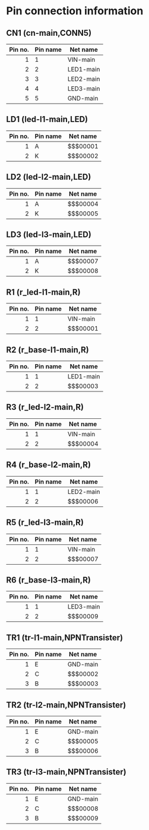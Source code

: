 # Pin connection information

## CN1 (cn-main,CONN5)
|Pin no.|Pin name|Net name|
|-:|--|--|
|1|1|VIN-main|
|2|2|LED1-main|
|3|3|LED2-main|
|4|4|LED3-main|
|5|5|GND-main|

## LD1 (led-l1-main,LED)
|Pin no.|Pin name|Net name|
|-:|--|--|
|1|A|$$$00001|
|2|K|$$$00002|

## LD2 (led-l2-main,LED)
|Pin no.|Pin name|Net name|
|-:|--|--|
|1|A|$$$00004|
|2|K|$$$00005|

## LD3 (led-l3-main,LED)
|Pin no.|Pin name|Net name|
|-:|--|--|
|1|A|$$$00007|
|2|K|$$$00008|

## R1 (r_led-l1-main,R)
|Pin no.|Pin name|Net name|
|-:|--|--|
|1|1|VIN-main|
|2|2|$$$00001|

## R2 (r_base-l1-main,R)
|Pin no.|Pin name|Net name|
|-:|--|--|
|1|1|LED1-main|
|2|2|$$$00003|

## R3 (r_led-l2-main,R)
|Pin no.|Pin name|Net name|
|-:|--|--|
|1|1|VIN-main|
|2|2|$$$00004|

## R4 (r_base-l2-main,R)
|Pin no.|Pin name|Net name|
|-:|--|--|
|1|1|LED2-main|
|2|2|$$$00006|

## R5 (r_led-l3-main,R)
|Pin no.|Pin name|Net name|
|-:|--|--|
|1|1|VIN-main|
|2|2|$$$00007|

## R6 (r_base-l3-main,R)
|Pin no.|Pin name|Net name|
|-:|--|--|
|1|1|LED3-main|
|2|2|$$$00009|

## TR1 (tr-l1-main,NPNTransister)
|Pin no.|Pin name|Net name|
|-:|--|--|
|1|E|GND-main|
|2|C|$$$00002|
|3|B|$$$00003|

## TR2 (tr-l2-main,NPNTransister)
|Pin no.|Pin name|Net name|
|-:|--|--|
|1|E|GND-main|
|2|C|$$$00005|
|3|B|$$$00006|

## TR3 (tr-l3-main,NPNTransister)
|Pin no.|Pin name|Net name|
|-:|--|--|
|1|E|GND-main|
|2|C|$$$00008|
|3|B|$$$00009|



























